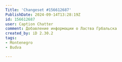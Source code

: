 ```yaml
---
Title: 'Changeset #156612687'
PublishDate: 2024-09-14T13:28:19Z
id: 156612687
user: Caption Chatter
comment: Добавление информации о Ластва Грбальска
created_by: iD 2.30.2
tags:
- Montenegro
- Budva

---
```

